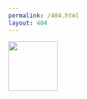 ```yaml
---
permalink: /404.html
layout: 404
---
```



<img src="https://user-images.githubusercontent.com/89048769/130128120-f095b106-0c28-4cd3-85d9-ffef20d27899.png" width="100" height="100">

